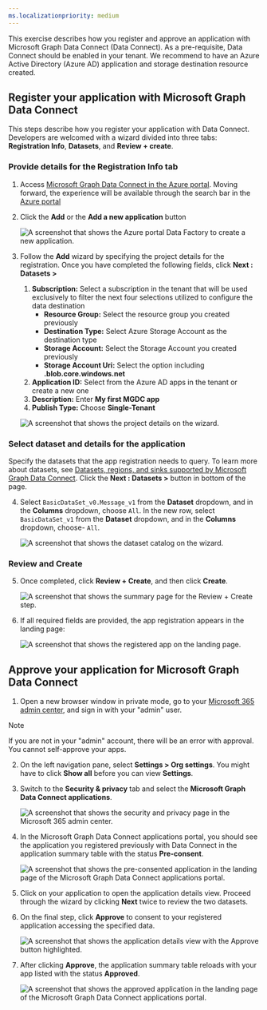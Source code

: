 ```yaml
---
ms.localizationpriority: medium
---
```


<!-- markdownlint-disable MD002 MD041 -->

This exercise describes how you register and approve an application with Microsoft Graph Data Connect (Data Connect). As a pre-requisite, Data Connect should be enabled in your tenant. We recommend to have an Azure Active Directory (Azure AD) application and storage destination resource created.

## Register your application with Microsoft Graph Data Connect

This steps describe how you register your application with Data Connect. Developers are welcomed with a wizard divided into three tabs: **Registration Info**, **Datasets**, and **Review + create**.

### Provide details for the Registration Info tab

1. Access [Microsoft Graph Data Connect in the Azure portal](https://aka.ms/mgdcinazure). Moving forward, the experience will be available through the search bar in the [Azure portal](https://portal.azure.com/)

2. Click the **Add** or the **Add a new application** button

    ![A screenshot that shows the Azure portal Data Factory to create a new application.](../concepts/images/data-connect-register-app-1.png)

3. Follow the **Add** wizard by specifying the project details for the registration. Once you have completed the following fields, click **Next : Datasets >**

    1. **Subscription:** Select a subscription in the tenant that will be used exclusively to filter the next four selections utilized to configure the data destination
        - **Resource Group:**  Select the resource group you created previously
        - **Destination Type:** Select Azure Storage Account as the destination type
        - **Storage Account:** Select the Storage Account you created previously
        - **Storage Account Uri:** Select the option including **.blob.core.windows.net**
    2. **Application ID:** Select from the Azure AD apps in the tenant or create a new one
    3. **Description:** Enter **My first MGDC app**
    4. **Publish Type:** Choose **Single-Tenant**

    ![A screenshot that shows the project details on the wizard.](../concepts/images/data-connect-register-app-2.png)

### Select dataset and details for the application

Specify the datasets that the app registration needs to query. To learn more about datasets, see [Datasets, regions, and sinks supported by Microsoft Graph Data Connect](/graph/data-connect-datasets). Click the **Next : Datasets >** button in bottom of the page.

4. Select `BasicDataSet_v0.Message_v1` from the **Dataset** dropdown, and in the **Columns** dropdown, choose `All`. In the new row, select `BasicDataSet_v1` from the **Dataset** dropdown, and in the **Columns** dropdown, choose- `All`.

    ![A screenshot that shows the dataset catalog on the wizard.](../concepts/images/data-connect-register-app-3.png)

### Review and Create

5. Once completed, click **Review + Create**, and then click **Create**.

    ![A screenshot that shows the summary page for the Review + Create step.](../concepts/images/data-connect-register-app-4.png)

6. If all required fields are provided, the app registration appears in the landing page:

    ![A screenshot that shows the registered app on the landing page.](../concepts/images/data-connect-register-app-6.png)

## Approve your application for Microsoft Graph Data Connect

1. Open a new browser window in private mode, go to your [Microsoft 365 admin center](https://admin.microsoft.com/), and sign in with your "admin" user.

 > [!NOTE]
 > If you are not in your "admin" account, there will be an error with approval. You cannot self-approve your apps.

2. On the left navigation pane, select **Settings > Org settings**. You might have to click **Show all** before you can view **Settings**.

3. Switch to the **Security & privacy** tab and select the **Microsoft Graph Data Connect applications**.

    ![A screenshot that shows the security and privacy page in the Microsoft 365 admin center.](../concepts/images/data-connect-app-register-7.png)

4. In the Microsoft Graph Data Connect applications portal, you should see the application you registered previously with Data Connect in the application summary table with the status **Pre-consent**.

    ![A screenshot that shows the pre-consented application in the landing page of the Microsoft Graph Data Connect applications portal.](../concepts/images/data-connect-app-register-8.png)

5. Click on your application to open the application details view. Proceed through the wizard by clicking **Next** twice to review the two datasets.

6. On the final step, click **Approve** to consent to your registered application accessing the specified data.

    ![A screenshot that shows the application details view with the Approve button highlighted.](../concepts/images/data-connect-app-register-9.png)

7. After clicking **Approve**, the application summary table reloads with your app listed with the status **Approved**.

    ![A screenshot that shows the approved application in the landing page of the Microsoft Graph Data Connect applications portal.](../concepts/images/data-connect-app-register-10.png)
